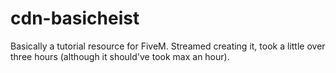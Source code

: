 # cdn-basicheist
Basically a tutorial resource for FiveM. Streamed creating it, took a little over three hours (although it should've took max an hour).

